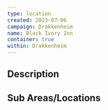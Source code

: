 ```yaml
---
type: location
created: 2023-07-06
campaign: Drakkenheim
name: Black Ivory Inn
container: true
within: Drakkenheim
---
```


## Description


## Sub Areas/Locations

<!-- QueryToSerialize: LIST FROM "TTRPG/Drakkenheim/Locations" WHERE within = "Black Ivory Inn" -->

